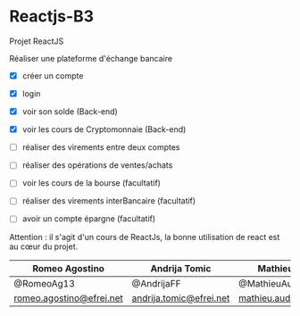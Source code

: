 # Reactjs-B3

Projet ReactJS

Réaliser une plateforme d'échange bancaire
- [x] créer un compte 
- [x] login 
- [x] voir son solde (Back-end)
- [x] voir les cours de Cryptomonnaie (Back-end)
- [ ] réaliser des virements entre deux comptes 
- [ ] réaliser des opérations de ventes/achats 
- [ ] voir les cours de la bourse (facultatif)
- [ ] réaliser des virements interBancaire (facultatif)
- [ ] avoir un compte épargne (facultatif) 


Attention : il s'agit d'un cours de ReactJs, la bonne utilisation de react est au cœur du projet. 

| Romeo Agostino | Andrija Tomic | Mathieu Audibert |
| -------------- | -------------- | -------------- |
| @RomeoAg13 | @AndrijaFF | @MathieuAudibert |
| romeo.agostino@efrei.net | andrija.tomic@efrei.net | mathieu.audibert@efrei.net |
